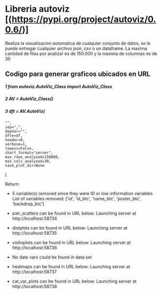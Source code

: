 # Libreria autoviz [(https://pypi.org/project/autoviz/0.0.6/)]

Realiza la visualizacion automatica de cualquier conjunto de datos, se le puede entregar cualquier archivo json, csv o un dataframe.
La maxima cantidad de filas por analizar es de 150.000 y la maxima de columnas es de 30

## Codigo para generar graficos ubicados en URL

#####   1     from autoviz.AutoViz_Class import AutoViz_Class
#####   2     AV = AutoViz_Class()
#####   3     dft = AV.AutoViz(
    "",
    sep=",",
    depVar="",
    dfte=df,
    header=0,
    verbose=1,
    lowess=False,
    chart_format="server",
    max_rows_analyzed=150000,
    max_cols_analyzed=30,
    save_plot_dir=None
)

Return:
-  5 variable(s) removed since they were ID or low-information variables
        List of variables removed: ['id', 'id_btc', 'name_btc', 'poster_btc', 'backdrop_btc']

- pair_scatters can be found in URL below:
Launching server at http://localhost:58734
- distplots can be found in URL below:
Launching server at http://localhost:58735
- violinplots can be found in URL below:
Launching server at http://localhost:58736
- No date vars could be found in data set
- heatmaps can be found in URL below:
Launching server at http://localhost:58737
- cat_var_plots can be found in URL below:
Launching server at http://localhost:58738
